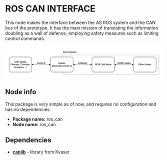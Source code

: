 # ROS CAN INTERFACE

This node makes the interface between the AS ROS system and the CAN bus of the prototype. 
It has the main mission of translating the information doubling as a wall of defence, employing safety measures such as limiting control commands.

<p align="center">
  <img src="../..//assets/roscan.drawio.png" alt="Description"/>
</p>


## Node info

This package is very simple as of now, and requires no configuration and has no dependencies.

- **Package name:** ros_can
- **Node name:** ros_can

## Dependencies

- **[canlib](https://kvaser.com/canlib-webhelp/)** - library from Kvaser